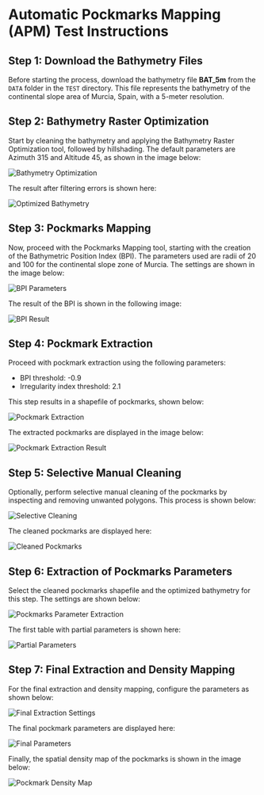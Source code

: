 # Automatic Pockmarks Mapping (APM) Test Instructions

## Step 1: Download the Bathymetry Files
Before starting the process, download the bathymetry file **BAT_5m** from the `DATA` folder in the `TEST` directory. This file represents the bathymetry of the continental slope area of Murcia, Spain, with a 5-meter resolution.

## Step 2: Bathymetry Raster Optimization
Start by cleaning the bathymetry and applying the Bathymetry Raster Optimization tool, followed by hillshading. The default parameters are Azimuth 315 and Altitude 45, as shown in the image below:

![Bathymetry Optimization](https://gemar-ieo.github.io/APM/test/Images/02_BLOQUE1_PANTALLA.jpg)

The result after filtering errors is shown here:

![Optimized Bathymetry](https://gemar-ieo.github.io/APM/test/Images/03_BLOQUE1_RESULTADO.jpg)

## Step 3: Pockmarks Mapping
Now, proceed with the Pockmarks Mapping tool, starting with the creation of the Bathymetric Position Index (BPI). The parameters used are radii of 20 and 100 for the continental slope zone of Murcia. The settings are shown in the image below:

![BPI Parameters](https://gemar-ieo.github.io/APM/test/Images/04_BLOQUE2A_PANTALLA.jpg)

The result of the BPI is shown in the following image:

![BPI Result](https://gemar-ieo.github.io/APM/test/Images/05_BLOQUE2A_RESULTADO.jpg)

## Step 4: Pockmark Extraction
Proceed with pockmark extraction using the following parameters:
- BPI threshold: -0.9
- Irregularity index threshold: 2.1

This step results in a shapefile of pockmarks, shown below:

![Pockmark Extraction](https://gemar-ieo.github.io/APM/test/Images/06_BLOQUE2B_PANTALLA.jpg)

The extracted pockmarks are displayed in the image below:

![Pockmark Extraction Result](https://gemar-ieo.github.io/APM/test/Images/07_BLOQUE2B_RESULTADO.jpg)

## Step 5: Selective Manual Cleaning
Optionally, perform selective manual cleaning of the pockmarks by inspecting and removing unwanted polygons. This process is shown below:

![Selective Cleaning](https://gemar-ieo.github.io/APM/test/Images/08_BLOQUE2C_PANTALLA.jpg)

The cleaned pockmarks are displayed here:

![Cleaned Pockmarks](https://gemar-ieo.github.io/APM/test/Images/10_BLOQUE2C_RESULTADO.jpg)

## Step 6: Extraction of Pockmarks Parameters
Select the cleaned pockmarks shapefile and the optimized bathymetry for this step. The settings are shown below:

![Pockmarks Parameter Extraction](https://gemar-ieo.github.io/APM/test/Images/11_BLOQUE3A_PANTALLA.jpg)

The first table with partial parameters is shown here:

![Partial Parameters](https://gemar-ieo.github.io/APM/test/Images/12_BLOQUE3A_RESULTADO.jpg)

## Step 7: Final Extraction and Density Mapping
For the final extraction and density mapping, configure the parameters as shown below:

![Final Extraction Settings](https://gemar-ieo.github.io/APM/test/Images/13_BLOQUE3B_PANTALLA.jpg)

The final pockmark parameters are displayed here:

![Final Parameters](https://gemar-ieo.github.io/APM/test/Images/15_BLOQUE3B_RESULTADO2.jpg)

Finally, the spatial density map of the pockmarks is shown in the image below:

![Pockmark Density Map](https://gemar-ieo.github.io/APM/test/Images/14_BLOQUE3B_RESULTADO1.jpg)
